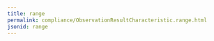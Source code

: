 ```yaml
---
title: range
permalink: compliance/ObservationResultCharacteristic.range.html
jsonid: range
---
```

